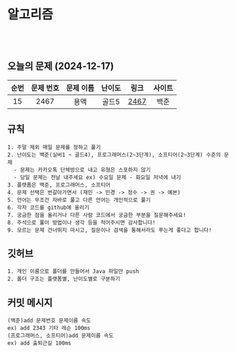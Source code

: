 # 알고리즘

<br><br>

## 오늘의 문제 (2024-12-17)

| 순번  | 문제 번호 | 문제 이름  | 난이도 | 링크                                             | 사이트 |
|:---:|:-----:|:------:|:---:|:----------------------------------------------:|:---:|
| 15  | 2467 | 용액 | 골드5 | [2467](https://www.acmicpc.net/problem/2467) | 백준  |

## 규칙

```
1. 주말 제외 매일 문제를 정하고 풀기
2. 난이도는 백준(실버1 ~ 골드4), 프로그래머스(2~3단계), 소프티어(2~3단계) 수준의 문제
  - 문제는 카카오톡 단체방으로 내고 유형은 스포하지 않기
  - 당일 문제는 전날 내주세요 ex) 수요일 문제 - 화요일 저녁에 내기
3. 플랫폼은 백준, 프로그래머스, 소프티어
4. 문제 선택은 번갈아가면서 (재민 -> 민경 -> 정수 -> 권 -> 예본)
5. 언어는 무조건 자바로 풀고 다른 언어는 개인적으로 풀기
6. 각자 코드를 github에 올리기
7. 궁금한 점을 올리거나 다른 사람 코드에서 궁금한 부분을 질문해주세요!
8. 주석으로 풀이 방법이나 생각 등을 적어주시면 감사합니다!
9. 모르는 문제 건너뛰지 마시고, 질문이나 검색을 통해서라도 푸는게 좋다고 합니다!
```

## 깃허브

```
1. 개인 이름으로 폴더를 만들어서 Java 파일만 push
2. 폴더 구조는 플랫폼별, 난이도별로 구분하기
```

## 커밋 메시지

```
(백준)add 문제번호 문제이름 속도
ex) add 2343 기타 레슨 100ms
(프로그래머스, 소프티어)add 문제이름 속도
ex) add 출퇴근길 100ms
```
